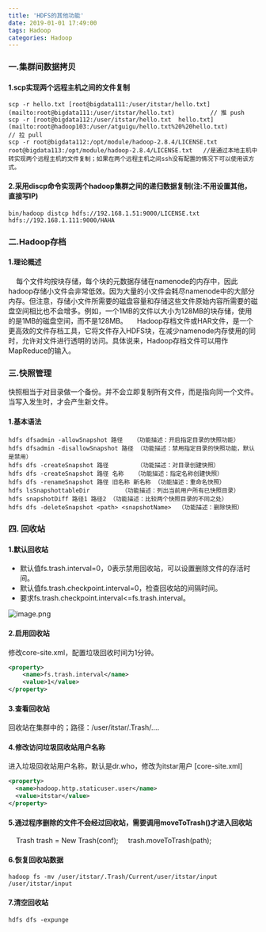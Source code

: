 ```yaml
---
title: 'HDFS的其他功能'
date: 2019-01-01 17:49:00
tags: Hadoop
categories: Hadoop
---
```


### 一.集群间数据拷贝
#### 1.scp实现两个远程主机之间的文件复制
```shell
scp -r hello.txt [root@bigdata111:/user/itstar/hello.txt](mailto:root@bigdata111:/user/itstar/hello.txt)          // 推 push
scp -r [root@bigdata112:/user/itstar/hello.txt  hello.txt](mailto:root@hadoop103:/user/atguigu/hello.txt%20%20hello.txt)        // 拉 pull
scp -r root@bigdata112:/opt/module/hadoop-2.8.4/LICENSE.txt root@bigdata113:/opt/module/hadoop-2.8.4/LICENSE.txt   //是通过本地主机中转实现两个远程主机的文件复制；如果在两个远程主机之间ssh没有配置的情况下可以使用该方式。
```
#### 2.采用discp命令实现两个hadoop集群之间的递归数据复制(注:不用设置其他，直接写IP)
```shell
bin/hadoop distcp hdfs://192.168.1.51:9000/LICENSE.txt hdfs://192.168.1.111:9000/HAHA
```
### 二.Hadoop存档
#### 1.理论概述
&nbsp;&nbsp;&nbsp;&nbsp;每个文件均按块存储，每个块的元数据存储在namenode的内存中，因此hadoop存储小文件会非常低效。因为大量的小文件会耗尽namenode中的大部分内存。但注意，存储小文件所需要的磁盘容量和存储这些文件原始内容所需要的磁盘空间相比也不会增多。例如，一个1MB的文件以大小为128MB的块存储，使用的是1MB的磁盘空间，而不是128MB。
&nbsp;&nbsp;&nbsp;&nbsp;Hadoop存档文件或HAR文件，是一个更高效的文件存档工具，它将文件存入HDFS块，在减少namenode内存使用的同时，允许对文件进行透明的访问。具体说来，Hadoop存档文件可以用作MapReduce的输入。

### 三.快照管理
快照相当于对目录做一个备份。并不会立即复制所有文件，而是指向同一个文件。当写入发生时，才会产生新文件。
#### 1.基本语法
```shell
hdfs dfsadmin -allowSnapshot 路径   （功能描述：开启指定目录的快照功能）
hdfs dfsadmin -disallowSnapshot 路径 （功能描述：禁用指定目录的快照功能，默认是禁用）
hdfs dfs -createSnapshot 路径        （功能描述：对目录创建快照）
hdfs dfs -createSnapshot 路径 名称   （功能描述：指定名称创建快照）
hdfs dfs -renameSnapshot 路径 旧名称 新名称 （功能描述：重命名快照）
hdfs lsSnapshottableDir         （功能描述：列出当前用户所有已快照目录）
hdfs snapshotDiff 路径1 路径2 （功能描述：比较两个快照目录的不同之处）
hdfs dfs -deleteSnapshot <path> <snapshotName>  （功能描述：删除快照）
```
### 四. 回收站
#### 1.默认回收站
* 默认值fs.trash.interval=0，0表示禁用回收站，可以设置删除文件的存活时间。
* 默认值fs.trash.checkpoint.interval=0，检查回收站的间隔时间。
* 要求fs.trash.checkpoint.interval<=fs.trash.interval。

![image.png](https://imgconvert.csdnimg.cn/aHR0cHM6Ly91cGxvYWQtaW1hZ2VzLmppYW5zaHUuaW8vdXBsb2FkX2ltYWdlcy80MzkxNDA3LTY4NDExNGM2Yzg5MGE0NGEucG5n?x-oss-process=image/format,png)

#### 2.启用回收站
修改core-site.xml，配置垃圾回收时间为1分钟。
```xml
<property>
    <name>fs.trash.interval</name>
    <value>1</value>
</property>
```
#### 3.查看回收站
回收站在集群中的；路径：/user/itstar/.Trash/….

#### 4.修改访问垃圾回收站用户名称
进入垃圾回收站用户名称，默认是dr.who，修改为itstar用户
[core-site.xml]
```xml
<property>
  <name>hadoop.http.staticuser.user</name>
  <value>itstar</value>
</property>
```
#### 5.通过程序删除的文件不会经过回收站，需要调用moveToTrash()才进入回收站
&nbsp;&nbsp;&nbsp;&nbsp;Trash trash = New Trash(conf);
&nbsp;&nbsp;&nbsp;&nbsp;trash.moveToTrash(path);
#### 6.恢复回收站数据
```shell
hadoop fs -mv /user/itstar/.Trash/Current/user/itstar/input    /user/itstar/input
```
#### 7.清空回收站
```shell
hdfs dfs -expunge
```